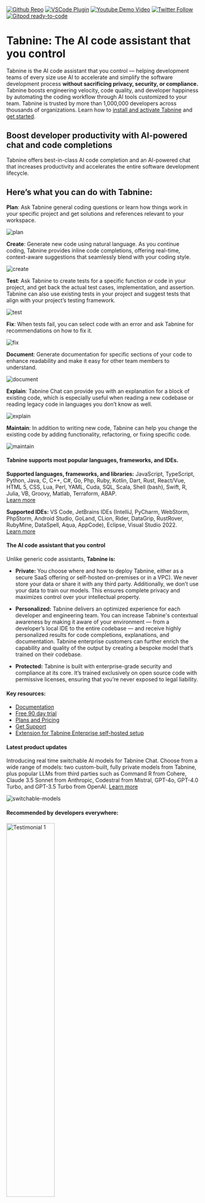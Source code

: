 [twitter-shield]: https://img.shields.io/twitter/follow/Tabnine?style=social
[twitter-url]: https://x.com/Tabnine
[github-shield]: https://img.shields.io/github/stars/codota/Tabnine?style=social
[github-url]: https://github.com/codota/TabNine
[vscode-shield]: https://img.shields.io/visual-studio-marketplace/r/TabNine.tabnine-vscode?logo=visual-studio-code&style=social
[vscode-url]: https://marketplace.visualstudio.com/items?itemName=TabNine.tabnine-vscode
[youtube-shield]: https://img.shields.io/youtube/channel/views/UC3ZLFXRRmK3XbT5Oq0qPLqA?style=social
[youtube-url]: https://www.youtube.com/@TabnineAI

[![Github Repo][github-shield]][github-url]
[![VSCode Plugin][vscode-shield]][vscode-url]
[![Youtube Demo Video][youtube-shield]][youtube-url]
[![Twitter Follow][twitter-shield]][twitter-url]
[![Gitpod ready-to-code](https://img.shields.io/badge/Gitpod-ready--to--code-908a85?logo=gitpod)](https://gitpod.io/from-referrer/)

# Tabnine: The AI code assistant that you control

Tabnine is the AI code assistant that you control — helping development teams of every size use AI to accelerate and simplify the software development process **without sacrificing privacy, security, or compliance.** Tabnine boosts engineering velocity, code quality, and developer happiness by automating the coding workflow through AI tools customized to your team. Tabnine is trusted by more than 1,000,000 developers across thousands of organizations. Learn how to [install and activate Tabnine](https://docs.tabnine.com/main/getting-started/install) and [get started](https://docs.tabnine.com/main/getting-started/quickstart).

## Boost developer productivity with AI-powered chat and code completions

Tabnine offers best-in-class AI code completion and an AI-powered chat that increases productivity and accelerates the entire software development lifecycle.

## Here’s what you can do with Tabnine:

**Plan**: Ask Tabnine general coding questions or learn how things work in your specific project and get solutions and references relevant to your workspace.

![plan](https://github.com/codota/vscode-extension/assets/39899371/091039d1-7b20-450e-8cea-0a6e37c11a2e)

**Create**: Generate new code using natural language. As you continue coding, Tabnine provides inline code completions, offering real-time, context-aware suggestions that seamlessly blend with your coding style.

![create](https://github.com/codota/vscode-extension/assets/39899371/cc614f00-cbd5-49d2-956c-df648443f853)

**Test**: Ask Tabnine to create tests for a specific function or code in your project, and get back the actual test cases, implementation, and assertion. Tabnine can also use existing tests in your project and suggest tests that align with your project’s testing framework.

![test](https://github.com/codota/vscode-extension/assets/39899371/522b3c9d-81a2-40a3-834e-1216150e4923)

**Fix**: When tests fail, you can select code with an error and ask Tabnine for recommendations on how to fix it.

![fix](https://github.com/codota/vscode-extension/assets/39899371/c514ebce-9c61-41af-bac7-e3c39179fdfe)

**Document**: Generate documentation for specific sections of your code to enhance readability and make it easy for other team members to understand.

![document](https://github.com/codota/vscode-extension/assets/39899371/8dea4fbf-5e8e-42fa-a97f-a0890bfb94e7)

**Explain**: Tabnine Chat can provide you with an explanation for a block of existing code, which is especially useful when reading a new codebase or reading legacy code in languages you don’t know as well.

![explain](https://github.com/codota/vscode-extension/assets/39899371/8795edbd-0dcf-4406-afd9-b09e098221bc)

**Maintain**: In addition to writing new code, Tabnine can help you change the existing code by adding functionality, refactoring, or fixing specific code.

![maintain](https://github.com/codota/vscode-extension/assets/39899371/01d95e80-fdf6-40ff-8340-20772b709fa4)

#### Tabnine supports most popular languages, frameworks, and IDEs.

**Supported languages, frameworks, and libraries:** JavaScript, TypeScript, Python, Java, C, C++, C#, Go, Php, Ruby, Kotlin, Dart, Rust, React/Vue, HTML 5, CSS, Lua, Perl, YAML, Cuda, SQL, Scala, Shell (bash), Swift, R, Julia, VB, Groovy, Matlab, Terraform, ABAP.  
[Learn more](https://docs.tabnine.com/main/welcome/readme/supported-languages)

**Supported IDEs:** VS Code, JetBrains IDEs (IntelliJ, PyCharm, WebStorm, PhpStorm, Android Studio, GoLand, CLion, Rider, DataGrip, RustRover, RubyMine, DataSpell, Aqua, AppCode), Eclipse, Visual Studio 2022.  
[Learn more](https://docs.tabnine.com/main/welcome/readme/supported-ides)

#### The AI code assistant that you control

Unlike generic code assistants, **Tabnine is:**

- **Private:** You choose where and how to deploy Tabnine, either as a secure SaaS offering or self-hosted on-premises or in a VPC). We never store your data or share it with any third party. Additionally, we don’t use your data to train our models. This ensures complete privacy and maximizes control over your intellectual property.

- **Personalized:** Tabnine delivers an optimized experience for each developer and engineering team. You can increase Tabnine's contextual awareness by making it aware of your environment — from a developer’s local IDE to the entire codebase — and receive highly personalized results for code completions, explanations, and documentation. Tabnine enterprise customers can further enrich the capability and quality of the output by creating a bespoke model that’s trained on their codebase.

- **Protected:** Tabnine is built with enterprise-grade security and compliance at its core. It’s trained exclusively on open source code with permissive licenses, ensuring that you’re never exposed to legal liability.

#### Key resources:

- [Documentation](https://docs.tabnine.com/main)
- [Free 90 day trial](https://app.tabnine.com/checkout/account-info?source=account-info)
- [Plans and Pricing](https://www.tabnine.com/pricing/)
- [Get Support](https://www.tabnine.com/contact-us/)
- [Extension for Tabnine Enterprise self-hosted setup](https://marketplace.visualstudio.com/items?itemName=TabNine.tabnine-vscode-self-hosted-updater)

#### Latest product updates

Introducing real time switchable AI models for Tabnine Chat. Choose from a wide range of models: two custom-built, fully private models from Tabnine, plus popular LLMs from third parties such as Command R from Cohere, Claude 3.5 Sonnet from Anthropic, Codestral from Mistral, GPT-4o, GPT-4.0 Turbo, and GPT-3.5 Turbo from OpenAI. [Learn more](https://www.tabnine.com/blog/introducing-switchable-models-for-tabnine-chat/)

![switchable-models](https://www.tabnine.com/wp-content/uploads/2024/04/llm_post-1.png)

#### **Recommended by developers everywhere:**

<img src="https://update.tabnine.com/public-marketplace-resources/testimonial-1.png" alt="Testimonial 1" width="50%">

<img src="https://update.tabnine.com/public-marketplace-resources/testimonial-2.png" alt="Testimonial 2" width="50%">

<img src="https://update.tabnine.com/public-marketplace-resources/testimonial-3.png" alt="Testimonial 3" width="50%">

<img src="https://update.tabnine.com/public-marketplace-resources/testimonial-4.png" alt="Testimonial 4" width="50%">

<img src="https://update.tabnine.com/public-marketplace-resources/testimonial-5.png" alt="Testimonial 5" width="50%">
